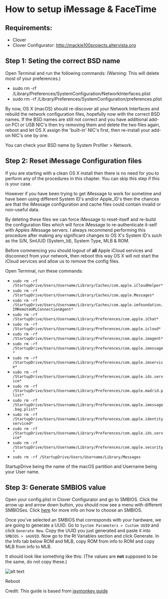 # How to setup iMessage & FaceTime

## Requirements:

- Clover
- Clover Configurator: <http://mackie100projects.altervista.org>

## Step 1: Seting the correct BSD name

Open Terminal and run the following commands: (Warning: This will delete most of your preferences.)

- sudo rm -rf /Library/Preferences/SystemConfiguration/NetworkInterfaces.plist
- sudo rm -rf /Library/Preferences/SystemConfiguration/preferences.plist

By now, OS X (macOS) should re-discover all your Network Interfaces and rebuild the network configuration files, hopefully now with the correct BSD names. If the BSD names are still not correct and you have additional add-on PCI or USB NIC's then try removing them and delete the two files again, reboot and let OS X assign the 'built-in' NIC's first, then re-install your add-on NIC's one by one.

You can check your BSD name by System Profiler > Network.

## Step 2: Reset iMessage Configuration files

If you are starting with a clean OS X install then there is no need for you to perform any of the procedures in this chapter. You can skip this step if this is your case.

However if you have been trying to get iMessage to work for sometime and have been using different System ID's and/or Apple_ID's then the chances are that the iMessage configuration and cache files could contain invalid or non-useful data.

By deleting these files we can force iMessage to reset-itself and re-build the configuration files which will force iMessage to re-authenticate it-self with Apples iMessage servers. I always recommend performing this procedure after making any significant changes to OS X's System ID's such as the S/N, SmUUD (System_Id), System Type, MLB & ROM.

Before commencing you should logout of **all** Apple iCloud services and disconnect from your network, then reboot this way OS X will not start the iCloud services and allow us to remove the config files.

Open Terminal, run these commands:

* `sudo rm -rf /StartupDrive/Users/Username/Library/Caches/com.apple.iCloudHelper*`
* `sudo rm -rf /StartupDrive/Users/Username/Library/Caches/com.apple.Messages*`
* `sudo rm -rf /StartupDrive/Users/Username/Library/Caches/com.apple.imfoundation.IMRemoteURLConnectionAgent*`
* `sudo rm -rf /StartupDrive/Users/Username/Library/Preferences/com.apple.iChat*`
* `sudo rm -rf /StartupDrive/Users/Username/Library/Preferences/com.apple.icloud*`
* `sudo rm -rf /StartupDrive/Users/Username/Library/Preferences/com.apple.imagent*`
* `sudo rm -rf /StartupDrive/Users/Username/Library/Preferences/com.apple.imessage*`
* `sudo rm -rf /StartupDrive/Users/Username/Library/Preferences/com.apple.imservice*`
* `sudo rm -rf /StartupDrive/Users/Username/Library/Preferences/com.apple.ids.service*`
* `sudo rm -rf /StartupDrive/Users/Username/Library/Preferences/com.apple.madrid.plist*`
* `sudo rm -rf /StartupDrive/Users/Username/Library/Preferences/com.apple.imessage.bag.plist*`
* `sudo rm -rf /StartupDrive/Users/Username/Library/Preferences/com.apple.identityserviced*`
* `sudo rm -rf /StartupDrive/Users/Username/Library/Preferences/com.apple.ids.service*`
* `sudo rm -rf /StartupDrive/Users/Username/Library/Preferences/com.apple.security*`
* `sudo rm -rf /StartupDrive/Users/Username/Library/Messages`

StartupDrive being the name of the macOS partition and Username being your User name.

## Step 3: Generate SMBIOS value

Open your config.plist in Clover Configurator and go to SMBIOS. Click the arrow up and arrow down button, you should now see a menu with different SMBIOSes. Click [here](Tips.md#choosing-a-smbios) for more info on how to choose an SMBIOS.

Once you've selected an SMBIOS that corresponds with your hardware, we are going to generate a UUID. Go to `System Parameters > Custom UUID` and click `Generate New`. Copy the UUID you just generated and paste it into `SMBIOS > smUUID`. Now go to the Rt Variables section and click Generate. In the Info tab below ROM and MLB, copy ROM from info to ROM and copy MLB from info to MLB.

It should look like something like this: (The values are **not** supposed to be the same, do not copy these.)

![alt text](https://raw.githubusercontent.com/camielverdult/Ramblings-of-a-hackintosher-High-Sierra/master/Pictures/ROM%26MLB.png)

Reboot

Credit: This guide is based from [jaymonkey guide](https://www.tonymacx86.com/threads/how-to-fix-imessage.110471/)
